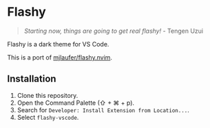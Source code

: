 # Flashy

> _Starting now, things are going to get real flashy!_ - Tengen Uzui

Flashy is a dark theme for VS Code.

This is a port of [mjlaufer/flashy.nvim](https://www.github.com/mjlaufer/flashy.nvim).

## Installation

1. Clone this repository.
2. Open the Command Palette (⇧ + ⌘ + p).
3. Search for `Developer: Install Extension from Location...`.
4. Select `flashy-vscode`.
